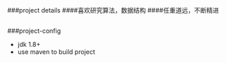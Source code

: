 ###project details
####喜欢研究算法，数据结构
####任重道远，不断精进
##
###project-config 
+ jdk 1.8+
+ use maven to build project

